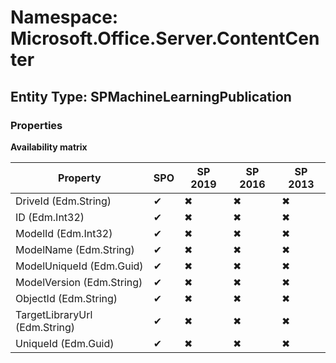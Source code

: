 # Namespace: Microsoft.Office.Server.ContentCenter

## Entity Type: SPMachineLearningPublication

### Properties

**Availability matrix**

Property | SPO | SP 2019 | SP 2016 | SP 2013
----------|-----|---------|---------|--------
DriveId (Edm.String) | ✔ | ✖ | ✖ | ✖
ID (Edm.Int32) | ✔ | ✖ | ✖ | ✖
ModelId (Edm.Int32) | ✔ | ✖ | ✖ | ✖
ModelName (Edm.String) | ✔ | ✖ | ✖ | ✖
ModelUniqueId (Edm.Guid) | ✔ | ✖ | ✖ | ✖
ModelVersion (Edm.String) | ✔ | ✖ | ✖ | ✖
ObjectId (Edm.String) | ✔ | ✖ | ✖ | ✖
TargetLibraryUrl (Edm.String) | ✔ | ✖ | ✖ | ✖
UniqueId (Edm.Guid) | ✔ | ✖ | ✖ | ✖

